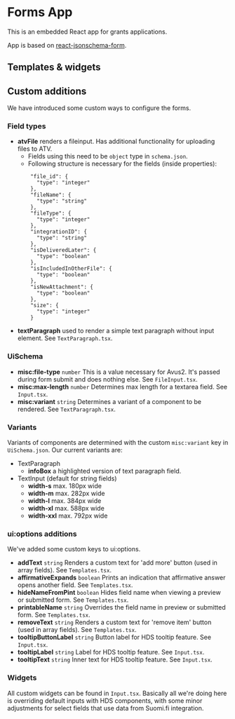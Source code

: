 
# Forms App

This is an embedded React app for grants applications.

App is based on [react-jsonschema-form](https://rjsf-team.github.io/react-jsonschema-form/docs).

## Templates & widgets

## Custom additions

We have introduced some custom ways to configure the forms.

### Field types
 
* **atvFile** renders a fileinput. Has additional functionality for uploading files to ATV.
  * Fields using this need to be `object` type in `schema.json`.
  * Following structure is necessary for the fields (inside properties):
  ```
      "file_id": {
        "type": "integer"
      },
      "fileName": {
        "type": "string"
      },
      "fileType": {
        "type": "integer"
      },
      "integrationID": {
        "type": "string"
      },
      "isDeliveredLater": {
        "type": "boolean"
      },
      "isIncludedInOtherFile": {
        "type": "boolean"
      },
      "isNewAttachment": {
        "type": "boolean"
      },
      "size": {
        "type": "integer"
      }
  ```
* **textParagraph** used to render a simple text paragraph without input element. See `TextParagraph.tsx`.

### UiSchema

* **misc:file-type** `number` This is a value necessary for Avus2. It's passed during form submit and does nothing else. See `FileInput.tsx`.
* **misc:max-length** `number` Determines max length for a textarea field. See `Input.tsx`.
* **misc:variant** `string` Determines a variant of a component to be rendered. See `TextParagraph.tsx`.

### Variants

Variants of components are determined with the custom `misc:variant` key in `UiSchema.json`. Our current variants are:

* TextParagraph
  * **infoBox** a highlighted version of text paragraph field.
* TextInput (default for string fields)
  * **width-s** max. 180px wide
  * **width-m** max. 282px wide
  * **width-l** max. 384px wide
  * **width-xl** max. 588px wide
  * **width-xxl** max. 792px wide

### ui:options additions

We've added some custom keys to ui:options.

* **addText** `string` Renders a custom text for 'add more' button (used in array fields). See `Templates.tsx`.
* **affirmativeExpands** `boolean` Prints an indication that affirmative answer opens another field. See `Templates.tsx`.
* **hideNameFromPint** `boolean` Hides field name when viewing a preview or submitted form. See `Templates.tsx`.
* **printableName** `string` Overrides the field name in preview or submitted form. See `Templates.tsx`.
* **removeText** `string` Renders a custom text for 'remove item' button (used in array fields). See `Templates.tsx`.
* **tooltipButtonLabel** `string` Button label for HDS tooltip feature. See `Input.tsx`.
* **tooltipLabel** `string` Label for HDS tooltip feature. See `Input.tsx`.
* **tooltipText** `string` Inner text for HDS tooltip feature. See `Input.tsx`.

### Widgets

All custom widgets can be found in `Input.tsx`.
Basically all we're doing here is overriding default inputs with HDS components, with some minor adjustments for select fields that use data from Suomi.fi integration.

